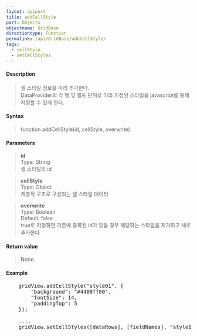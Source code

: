 ```yaml
---
layout: apipost
title: addCellStyle
part: Objects
objectname: GridBase
directiontype: Function
permalink: /api/GridBase/addCellStyle/
tags:
  - cellStyle
  - setCellStyles
---
```



#### Description

> 셀 스타일 정보를 미리 추가한다.  
> DataProvider의 각 행 및 필드 단위로 미리 지정된 스타일을 javascript를 통해 지정할 수 있게 한다.    

#### Syntax

> function addCellStyle(id, cellStyle, overwrite)  

#### Parameters

> **id**    
> Type: String    
> 셀 스타일의 id    

> **cellStyle**  
> Type: Object  
> 계층적 구조로 구성되는 셀 스타일 데이터  

> **overwrite**  
> Type: Boolean  
> Default: false  
> true로 지정하면 기존에 중복된 id가 있을 경우 해당하는 스타일을 제거하고 새로 추가한다    

#### Return value

> None.  

#### Example

<pre class="prettyprint">
    gridView.addCellStyle("style01", {
        "background": "#4400ff00",
        "fontSize": 14,
        "paddingTop": 5
    });

    ....
    gridView.setCellStyles([dataRows], [fieldNames], "styleId");
</pre>


